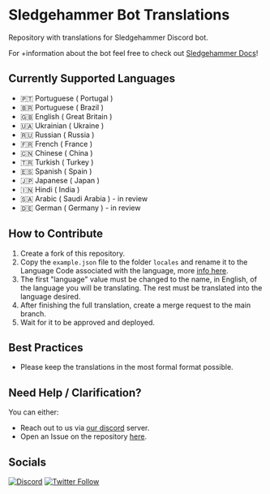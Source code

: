 # Sledgehammer Bot Translations

Repository with translations for Sledgehammer Discord bot.

For +information about the bot feel free to check out [Sledgehammer Docs](https://docs.sledgehammer.app)!

## Currently Supported Languages

- 🇵🇹 Portuguese ( Portugal )
- 🇧🇷 Portuguese ( Brazil )
- 🇬🇧 English ( Great Britain )
- 🇺🇦 Ukrainian ( Ukraine )
- 🇷🇺 Russian ( Russia )
- 🇫🇷 French ( France )
- 🇨🇳 Chinese ( China )
- 🇹🇷 Turkish ( Turkey )
- 🇪🇸 Spanish ( Spain )
- 🇯🇵 Japanese ( Japan )
- 🇮🇳 Hindi ( India )
- 🇸🇦 Arabic ( Saudi Arabia ) - in review
- 🇩🇪 German ( Germany ) - in review

## How to Contribute

1. Create a fork of this repository.
2. Copy the `example.json` file to the folder `locales` and rename it to the Language Code associated with the language, more [info here](https://www.science.co.il/language/Locale-codes.php).
3. The first "language" value must be changed to the name, in English, of the language you will be translating. The rest must be translated into the language desired.
4. After finishing the full translation, create a merge request to the main branch.
5. Wait for it to be approved and deployed.

## Best Practices

- Please keep the translations in the most formal format possible.

## Need Help / Clarification?

You can either:

- Reach out to us via [our discord](https://discord.gg/MJp2JYE4Bg) server.
- Open an Issue on the repository [here](https://github.com/Momentum-One/sledgehammer-bot-translations/issues/new).

## Socials

<a href="https://discord.gg/MJp2JYE4Bg">![Discord](https://img.shields.io/discord/874244140991414282?color=%235865F2&label=Join%20Our%20Discord&style=for-the-badge&logo=discord)</a>
<a href="https://twitter.com/MomentumOne_">![Twitter Follow](https://img.shields.io/twitter/follow/MomentumOne_?color=1DA1F2&style=for-the-badge&logo=twitter)</a>
